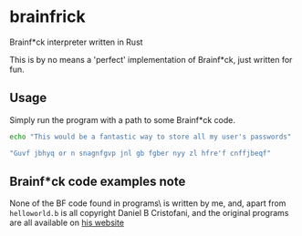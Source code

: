 # brainfrick
Brainf*ck interpreter written in Rust

This is by no means a 'perfect' implementation of Brainf*ck, just written for fun.

## Usage
Simply run the program with a path to some Brainf*ck code.

```bash
echo "This would be a fantastic way to store all my user's passwords" | brainfrick.exe rot13.b

"Guvf jbhyq or n snagnfgvp jnl gb fgber nyy zl hfre'f cnffjbeqf"
```

## Brainf*ck code examples note
None of the BF code found in programs\ is written by me, and, apart from `helloworld.b` is all copyright Daniel B Cristofani, and the original programs are all available on [his website](http://www.hevanet.com/cristofd/brainfuck/)
